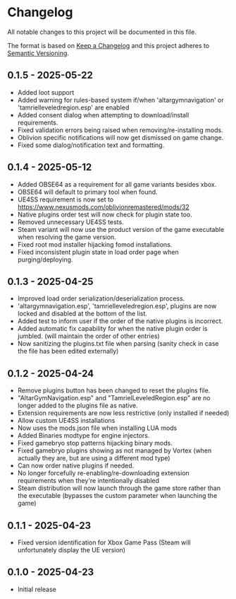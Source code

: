 # Changelog

All notable changes to this project will be documented in this file.

The format is based on [Keep a Changelog](http://keepachangelog.com/) and this project adheres to [Semantic Versioning](http://semver.org/).

## 0.1.5 - 2025-05-22

- Added loot support
- Added warning for rules-based system if/when 'altargymnavigation' or 'tamrielleveledregion.esp' are enabled
- Added consent dialog when attempting to download/install requirements.
- Fixed validation errors being raised when removing/re-installing mods.
- Oblivion specific notifications will now get dismissed on game change.
- Fixed some dialog/notification text and formatting.

## 0.1.4 - 2025-05-12

- Added OBSE64 as a requirement for all game variants besides xbox.
- OBSE64 will default to primary tool when found.
- UE4SS requirement is now set to https://www.nexusmods.com/oblivionremastered/mods/32
- Native plugins order test will now check for plugin state too.
- Removed unnecessary UE4SS tests.
- Steam variant will now use the product version of the game executable when resolving the game version.
- Fixed root mod installer hijacking fomod installations.
- Fixed inconsistent plugin state in load order page when purging/deploying.

## 0.1.3 - 2025-04-25

- Improved load order serialization/deserialization process.
- 'altargymnavigation.esp', 'tamrielleveledregion.esp', plugins are now locked and disabled at the bottom of the list.
- Added test to inform user if the order of the native plugins is incorrect.
- Added automatic fix capability for when the native plugin order is jumbled. (will maintain the order of other entries)
- Now sanitizing the plugins.txt file when parsing (sanity check in case the file has been edited externally)

## 0.1.2 - 2025-04-24

- Remove plugins button has been changed to reset the plugins file.
- "AltarGymNavigation.esp" and "TamrielLeveledRegion.esp" are no longer added to the plugins file as native.
- Extension requirements are now less restrictive (only installed if needed)
- Allow custom UE4SS installations
- Now uses the mods.json file when installing LUA mods
- Added Binaries modtype for engine injectors.
- Fixed gamebryo stop patterns hijacking binary mods.
- Fixed gamebryo plugins showing as not managed by Vortex (when actually they are, but are using a different mod type)
- Can now order native plugins if needed.
- No longer forcefully re-enabling/re-downloading extension requirements when they're intentionally disabled
- Steam distribution will now launch through the game store rather than the executable (bypasses the custom parameter when launching the game)

## 0.1.1 - 2025-04-23

- Fixed version identification for Xbox Game Pass (Steam will unfortunately display the UE version)

## 0.1.0 - 2025-04-23

- Initial release
